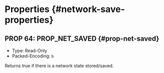 # Properties {#network-save-properties}

## PROP 64: PROP_NET_SAVED {#prop-net-saved}
* Type: Read-Only
* Packed-Encoding: `b`

Returns true if there is a network state stored/saved.
